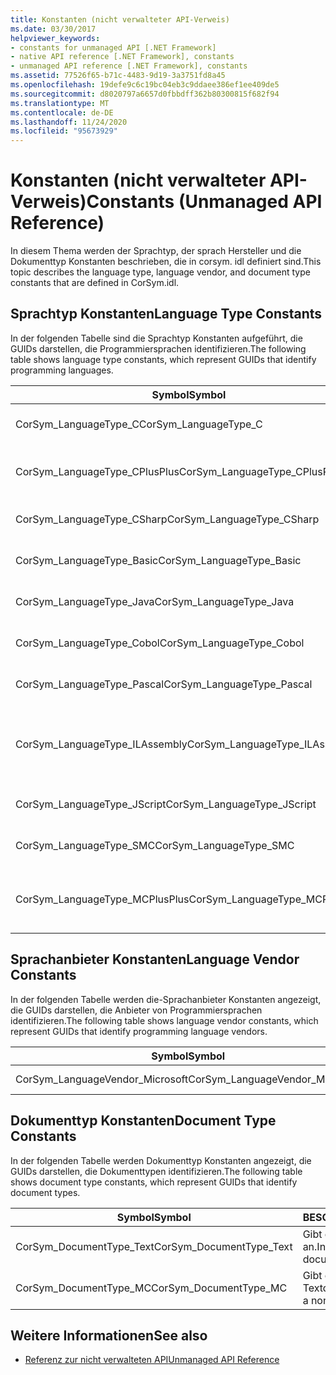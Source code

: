 ```yaml
---
title: Konstanten (nicht verwalteter API-Verweis)
ms.date: 03/30/2017
helpviewer_keywords:
- constants for unmanaged API [.NET Framework]
- native API reference [.NET Framework], constants
- unmanaged API reference [.NET Framework], constants
ms.assetid: 77526f65-b71c-4483-9d19-3a3751fd8a45
ms.openlocfilehash: 19defe9c6c19bc04eb3c9ddaee386ef1ee409de5
ms.sourcegitcommit: d8020797a6657d0fbbdff362b80300815f682f94
ms.translationtype: MT
ms.contentlocale: de-DE
ms.lasthandoff: 11/24/2020
ms.locfileid: "95673929"
---
```

# <a name="constants-unmanaged-api-reference"></a><span data-ttu-id="49eb3-102">Konstanten (nicht verwalteter API-Verweis)</span><span class="sxs-lookup"><span data-stu-id="49eb3-102">Constants (Unmanaged API Reference)</span></span>

<span data-ttu-id="49eb3-103">In diesem Thema werden der Sprachtyp, der sprach Hersteller und die Dokumenttyp Konstanten beschrieben, die in corsym. idl definiert sind.</span><span class="sxs-lookup"><span data-stu-id="49eb3-103">This topic describes the language type, language vendor, and document type constants that are defined in CorSym.idl.</span></span>  
  
## <a name="language-type-constants"></a><span data-ttu-id="49eb3-104">Sprachtyp Konstanten</span><span class="sxs-lookup"><span data-stu-id="49eb3-104">Language Type Constants</span></span>  

 <span data-ttu-id="49eb3-105">In der folgenden Tabelle sind die Sprachtyp Konstanten aufgeführt, die GUIDs darstellen, die Programmiersprachen identifizieren.</span><span class="sxs-lookup"><span data-stu-id="49eb3-105">The following table shows language type constants, which represent GUIDs that identify programming languages.</span></span>  
  
|<span data-ttu-id="49eb3-106">Symbol</span><span class="sxs-lookup"><span data-stu-id="49eb3-106">Symbol</span></span>|<span data-ttu-id="49eb3-107">BESCHREIBUNG</span><span class="sxs-lookup"><span data-stu-id="49eb3-107">Description</span></span>|  
|------------|-----------------|  
|<span data-ttu-id="49eb3-108">CorSym_LanguageType_C</span><span class="sxs-lookup"><span data-stu-id="49eb3-108">CorSym_LanguageType_C</span></span>|<span data-ttu-id="49eb3-109">Gibt die Programmiersprache C an.</span><span class="sxs-lookup"><span data-stu-id="49eb3-109">Indicates the C language.</span></span>|  
|<span data-ttu-id="49eb3-110">CorSym_LanguageType_CPlusPlus</span><span class="sxs-lookup"><span data-stu-id="49eb3-110">CorSym_LanguageType_CPlusPlus</span></span>|<span data-ttu-id="49eb3-111">Gibt die Programmiersprache C++ an.</span><span class="sxs-lookup"><span data-stu-id="49eb3-111">Indicates the C++ language.</span></span>|  
|<span data-ttu-id="49eb3-112">CorSym_LanguageType_CSharp</span><span class="sxs-lookup"><span data-stu-id="49eb3-112">CorSym_LanguageType_CSharp</span></span>|<span data-ttu-id="49eb3-113">Gibt die Sprache c# an.</span><span class="sxs-lookup"><span data-stu-id="49eb3-113">Indicates the C# language.</span></span>|  
|<span data-ttu-id="49eb3-114">CorSym_LanguageType_Basic</span><span class="sxs-lookup"><span data-stu-id="49eb3-114">CorSym_LanguageType_Basic</span></span>|<span data-ttu-id="49eb3-115">Gibt die grundlegende Sprache an.</span><span class="sxs-lookup"><span data-stu-id="49eb3-115">Indicates the Basic language.</span></span>|  
|<span data-ttu-id="49eb3-116">CorSym_LanguageType_Java</span><span class="sxs-lookup"><span data-stu-id="49eb3-116">CorSym_LanguageType_Java</span></span>|<span data-ttu-id="49eb3-117">Gibt die Java-Sprache an.</span><span class="sxs-lookup"><span data-stu-id="49eb3-117">Indicates the Java language.</span></span>|  
|<span data-ttu-id="49eb3-118">CorSym_LanguageType_Cobol</span><span class="sxs-lookup"><span data-stu-id="49eb3-118">CorSym_LanguageType_Cobol</span></span>|<span data-ttu-id="49eb3-119">Gibt die COBOL-Sprache an.</span><span class="sxs-lookup"><span data-stu-id="49eb3-119">Indicates the COBOL language.</span></span>|  
|<span data-ttu-id="49eb3-120">CorSym_LanguageType_Pascal</span><span class="sxs-lookup"><span data-stu-id="49eb3-120">CorSym_LanguageType_Pascal</span></span>|<span data-ttu-id="49eb3-121">Gibt die Pascal-Sprache an.</span><span class="sxs-lookup"><span data-stu-id="49eb3-121">Indicates the Pascal language.</span></span>|  
|<span data-ttu-id="49eb3-122">CorSym_LanguageType_ILAssembly</span><span class="sxs-lookup"><span data-stu-id="49eb3-122">CorSym_LanguageType_ILAssembly</span></span>|<span data-ttu-id="49eb3-123">Gibt den MSIL-Assemblycode (Microsoft Intermediate Language) an.</span><span class="sxs-lookup"><span data-stu-id="49eb3-123">Indicates the Microsoft intermediate language (MSIL) assembly code.</span></span>|  
|<span data-ttu-id="49eb3-124">CorSym_LanguageType_JScript</span><span class="sxs-lookup"><span data-stu-id="49eb3-124">CorSym_LanguageType_JScript</span></span>|<span data-ttu-id="49eb3-125">Gibt die JScript-Sprache an.</span><span class="sxs-lookup"><span data-stu-id="49eb3-125">Indicates the JScript language.</span></span>|  
|<span data-ttu-id="49eb3-126">CorSym_LanguageType_SMC</span><span class="sxs-lookup"><span data-stu-id="49eb3-126">CorSym_LanguageType_SMC</span></span>|<span data-ttu-id="49eb3-127">Gibt die SMC-Sprache an.</span><span class="sxs-lookup"><span data-stu-id="49eb3-127">Indicates the SMC language.</span></span>|  
|<span data-ttu-id="49eb3-128">CorSym_LanguageType_MCPlusPlus</span><span class="sxs-lookup"><span data-stu-id="49eb3-128">CorSym_LanguageType_MCPlusPlus</span></span>|<span data-ttu-id="49eb3-129">Gibt die für den .NET Framework aktivierte C++-Sprache an.</span><span class="sxs-lookup"><span data-stu-id="49eb3-129">Indicates the C++ language enabled for the .NET Framework.</span></span>|  
  
## <a name="language-vendor-constants"></a><span data-ttu-id="49eb3-130">Sprachanbieter Konstanten</span><span class="sxs-lookup"><span data-stu-id="49eb3-130">Language Vendor Constants</span></span>  

 <span data-ttu-id="49eb3-131">In der folgenden Tabelle werden die-Sprachanbieter Konstanten angezeigt, die GUIDs darstellen, die Anbieter von Programmiersprachen identifizieren.</span><span class="sxs-lookup"><span data-stu-id="49eb3-131">The following table shows language vendor constants, which represent GUIDs that identify programming language vendors.</span></span>  
  
|<span data-ttu-id="49eb3-132">Symbol</span><span class="sxs-lookup"><span data-stu-id="49eb3-132">Symbol</span></span>|<span data-ttu-id="49eb3-133">BESCHREIBUNG</span><span class="sxs-lookup"><span data-stu-id="49eb3-133">Description</span></span>|  
|------------|-----------------|  
|<span data-ttu-id="49eb3-134">CorSym_LanguageVendor_Microsoft</span><span class="sxs-lookup"><span data-stu-id="49eb3-134">CorSym_LanguageVendor_Microsoft</span></span>|<span data-ttu-id="49eb3-135">Gibt Microsoft an.</span><span class="sxs-lookup"><span data-stu-id="49eb3-135">Indicates Microsoft.</span></span>|  
  
## <a name="document-type-constants"></a><span data-ttu-id="49eb3-136">Dokumenttyp Konstanten</span><span class="sxs-lookup"><span data-stu-id="49eb3-136">Document Type Constants</span></span>  

 <span data-ttu-id="49eb3-137">In der folgenden Tabelle werden Dokumenttyp Konstanten angezeigt, die GUIDs darstellen, die Dokumenttypen identifizieren.</span><span class="sxs-lookup"><span data-stu-id="49eb3-137">The following table shows document type constants, which represent GUIDs that identify document types.</span></span>  
  
|<span data-ttu-id="49eb3-138">Symbol</span><span class="sxs-lookup"><span data-stu-id="49eb3-138">Symbol</span></span>|<span data-ttu-id="49eb3-139">BESCHREIBUNG</span><span class="sxs-lookup"><span data-stu-id="49eb3-139">Description</span></span>|  
|------------|-----------------|  
|<span data-ttu-id="49eb3-140">CorSym_DocumentType_Text</span><span class="sxs-lookup"><span data-stu-id="49eb3-140">CorSym_DocumentType_Text</span></span>|<span data-ttu-id="49eb3-141">Gibt ein Textdokument an.</span><span class="sxs-lookup"><span data-stu-id="49eb3-141">Indicates a text document.</span></span>|  
|<span data-ttu-id="49eb3-142">CorSym_DocumentType_MC</span><span class="sxs-lookup"><span data-stu-id="49eb3-142">CorSym_DocumentType_MC</span></span>|<span data-ttu-id="49eb3-143">Gibt ein nicht-Textdokument an.</span><span class="sxs-lookup"><span data-stu-id="49eb3-143">Indicates a non-text document.</span></span>|  
  
## <a name="see-also"></a><span data-ttu-id="49eb3-144">Weitere Informationen</span><span class="sxs-lookup"><span data-stu-id="49eb3-144">See also</span></span>

- [<span data-ttu-id="49eb3-145">Referenz zur nicht verwalteten API</span><span class="sxs-lookup"><span data-stu-id="49eb3-145">Unmanaged API Reference</span></span>](index.md)
